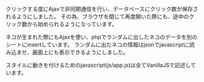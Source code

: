 クリックする度にAjaxで非同期通信を行い、データベースにクリック数が保存されるようにしました。
その為、ブラウザを閉じて再度開いた際にも、途中のクリック数から始められるようになっています。

ネコが生まれた際にもAjaxを使い、phpでランダムに出したネコのデータを別のシートにinsertしています。
ランダムに出たネコの情報はjsonでjavascriptに読み込ませ、画面上にも表示できるようにしました。

スタイルに動きを付けるためのjavascript(js/app.js)は全てVanillaJSで記述しています。
